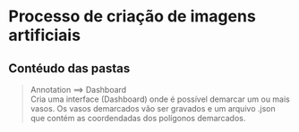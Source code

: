 # Processo de criação de imagens artificiais

## Contéudo das pastas

> Annotation ==> Dashboard <br>
Cria uma interface (Dashboard) onde é possível demarcar um ou mais vasos. Os vasos demarcados vão ser gravados e um arquivo .json que contém as coordendadas dos polígonos demarcados. 

